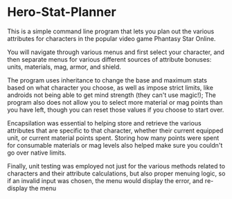 # Hero-Stat-Planner

This is a simple command line program that lets you plan out the various attributes for characters in the popular video game
Phantasy Star Online.

You will navigate through various menus and first select your character, and then separate menus for various different sources
of attribute bonuses: units, materials, mag, armor, and shield.

The program uses inheritance to change the base and maximum stats based on what character you choose, as well as impose
strict limits, like androids not being able to get mind strength (they can't use magic!);
The program also does not allow you to select more material or mag points than you have left, though you can reset those values
if you choose to start over.

Encapsilation was essential to helping store and retrieve the various attributes that are specific to that character,
whether their current equipped unit, or current material points spent.
Storing how many points were spent for consumable materials or mag levels also helped make sure you couldn't go over native limits.

Finally, unit testing was employed not just for the various methods related to characters and their attribute calculations, but
also proper menuing logic, so if an invalid input was chosen, the menu would display the error, and re-display the menu
